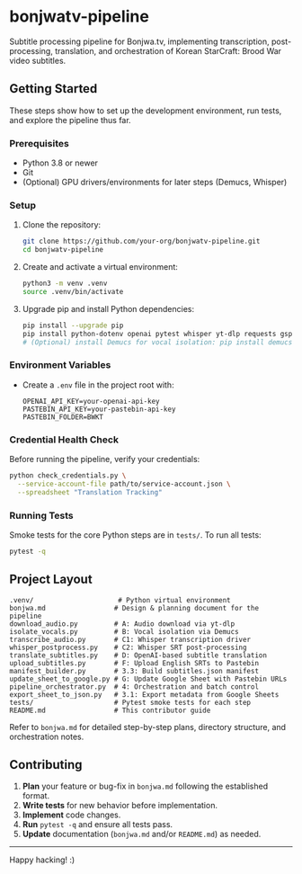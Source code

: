 # bonjwatv-pipeline

Subtitle processing pipeline for Bonjwa.tv, implementing transcription, post-processing, translation,
and orchestration of Korean StarCraft: Brood War video subtitles.

## Getting Started

These steps show how to set up the development environment, run tests, and explore the pipeline thus far.

### Prerequisites
- Python 3.8 or newer
- Git
- (Optional) GPU drivers/environments for later steps (Demucs, Whisper) 

### Setup
1. Clone the repository:
   ```bash
   git clone https://github.com/your-org/bonjwatv-pipeline.git
   cd bonjwatv-pipeline
   ```
2. Create and activate a virtual environment:
   ```bash
   python3 -m venv .venv
   source .venv/bin/activate
   ```
3. Upgrade pip and install Python dependencies:
   ```bash
   pip install --upgrade pip
   pip install python-dotenv openai pytest whisper yt-dlp requests gspread oauth2client
   # (Optional) install Demucs for vocal isolation: pip install demucs
   ```

### Environment Variables

- Create a `.env` file in the project root with:
  ```dotenv
  OPENAI_API_KEY=your-openai-api-key
  PASTEBIN_API_KEY=your-pastebin-api-key
  PASTEBIN_FOLDER=BWKT
  ```

### Credential Health Check

Before running the pipeline, verify your credentials:
```bash
python check_credentials.py \
  --service-account-file path/to/service-account.json \
  --spreadsheet "Translation Tracking"
```

### Running Tests

Smoke tests for the core Python steps are in `tests/`. To run all tests:
```bash
pytest -q
```

## Project Layout

```
.venv/                     # Python virtual environment
bonjwa.md                 # Design & planning document for the pipeline
download_audio.py         # A: Audio download via yt-dlp
isolate_vocals.py         # B: Vocal isolation via Demucs
transcribe_audio.py       # C1: Whisper transcription driver
whisper_postprocess.py    # C2: Whisper SRT post-processing
translate_subtitles.py    # D: OpenAI-based subtitle translation
upload_subtitles.py       # F: Upload English SRTs to Pastebin
manifest_builder.py       # 3.3: Build subtitles.json manifest
update_sheet_to_google.py # G: Update Google Sheet with Pastebin URLs
pipeline_orchestrator.py  # 4: Orchestration and batch control
export_sheet_to_json.py   # 3.1: Export metadata from Google Sheets
tests/                    # Pytest smoke tests for each step
README.md                 # This contributor guide
``` 

Refer to `bonjwa.md` for detailed step-by-step plans, directory structure, and orchestration notes.

## Contributing

1. **Plan** your feature or bug-fix in `bonjwa.md` following the established format.
2. **Write tests** for new behavior before implementation.
3. **Implement** code changes.
4. **Run** `pytest -q` and ensure all tests pass.
5. **Update** documentation (`bonjwa.md` and/or `README.md`) as needed.

---
Happy hacking! :)